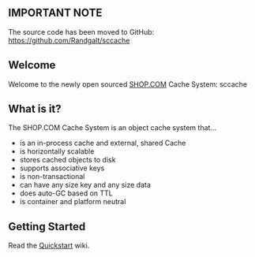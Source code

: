 ## IMPORTANT NOTE ##
The source code has been moved to GitHub: https://github.com/Randgalt/sccache

## Welcome ##
Welcome to the newly open sourced [SHOP.COM](http://www.shop.com) Cache System: sccache

## What is it? ##
The SHOP.COM Cache System is an object cache system that...
  * is an in-process cache and external, shared Cache
  * is horizontally scalable
  * stores cached objects to disk
  * supports associative keys
  * is non-transactional
  * can have any size key and any size data
  * does auto-GC based on TTL
  * is container and platform neutral

## Getting Started ##
Read the [Quickstart](Quickstart.md) wiki.